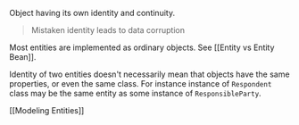 Object having its own identity and continuity.

> Mistaken identity leads to data corruption

Most entities are implemented as ordinary objects. 
See [[Entity vs Entity Bean]].

Identity of two entities doesn't necessarily mean that objects have the same properties, or even the same class. For instance instance of `Respondent` class may be the same entity as some instance of `ResponsibleParty`.

[[Modeling Entities]]